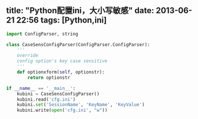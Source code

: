 title:  "Python配置ini，大小写敏感"
date:  2013-06-21 22:56
tags: [Python,ini]
---

```python
import ConfigParser, string

class CaseSensConfigParser(ConfigParser.ConfigParser):
    '''
    override
    config option's key case sensitive
    '''
    def optionxform(self, optionstr):
        return optionstr

if __name__ == '__main__':
    kubini = CaseSensConfigParser()
    kubini.read('cfg.ini')
    kubini.set('SessionName', 'KeyName', 'KeyValue')
    kubini.write(open('cfg.ini', "w")) 
```  